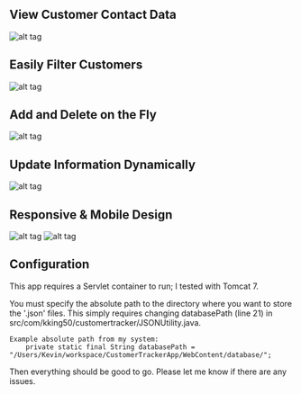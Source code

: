 View Customer Contact Data
--------------------------
![alt tag](http://i1282.photobucket.com/albums/a532/kking50/CustomerTrackerList_zps15e40496.png)

Easily Filter Customers
-----------------------
![alt tag](http://i1282.photobucket.com/albums/a532/kking50/CustomerTrackerFilter_zps2aec09ae.png)

Add and Delete on the Fly
-------------------------
![alt tag](http://i1282.photobucket.com/albums/a532/kking50/CustomerTrackerAdd_zps216fafea.png)

Update Information Dynamically
------------------------------
![alt tag](http://i1282.photobucket.com/albums/a532/kking50/CustomerTrackerUpdate_zps6666b100.png)

Responsive & Mobile Design
--------------------------
![alt tag](http://i1282.photobucket.com/albums/a532/kking50/CustomerTrackerResponsiveTop_zpsda324915.png)
![alt tag](http://i1282.photobucket.com/albums/a532/kking50/CustomerTrackerResponsiveBottom_zpsd929e539.png)

Configuration
-------------

This app requires a Servlet container to run; I tested with Tomcat 7.

You must specify the absolute path to the directory where you want to store the '.json' files.
This simply requires changing databasePath (line 21) in src/com/kking50/customertracker/JSONUtility.java.

	Example absolute path from my system:
		private static final String databasePath = "/Users/Kevin/workspace/CustomerTrackerApp/WebContent/database/";
		
Then everything should be good to go. Please let me know if there are any issues.

